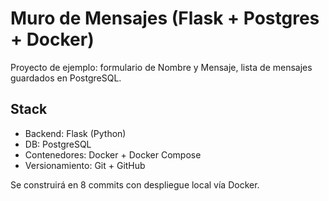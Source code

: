 # Muro de Mensajes (Flask + Postgres + Docker)

Proyecto de ejemplo: formulario de Nombre y Mensaje, lista de mensajes guardados en PostgreSQL.

## Stack
- Backend: Flask (Python)
- DB: PostgreSQL
- Contenedores: Docker + Docker Compose
- Versionamiento: Git + GitHub

Se construirá en 8 commits con despliegue local vía Docker.
